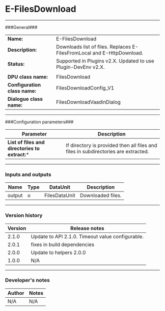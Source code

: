 # E-FilesDownload #
----------

###General###

|                              |                                                                             |
|------------------------------|-----------------------------------------------------------------------------|
|**Name:**                     |E-FilesDownload                                                              |
|**Description:**              |Downloads list of files. Replaces E-FilesFromLocal and E-HttpDownload.       |
|**Status:**                   |Supported in Plugins v2.X. Updated to use Plugin-DevEnv v2.X.                |
|                              |                                                                             |
|**DPU class name:**           |FilesDownload                                                                | 
|**Configuration class name:** |FilesDownloadConfig_V1                                                       |
|**Dialogue class name:**      |FilesDownloadVaadinDialog                                                    |

***

###Configuration parameters###

|Parameter                                       |Description                                                                        |
|------------------------------------------------|-----------------------------------------------------------------------------------|
**List of files and directories to extract:***   |If directory is provided then all files and files in subdirectories are extracted. |

***

### Inputs and outputs ###

|Name         |Type           |DataUnit      |Description             |
|-------------|---------------|--------------|------------------------|
|output  |o              |FilesDataUnit |Downloaded files.       |

***

### Version history ###

|Version          |Release notes               |
|-----------------|----------------------------|
|2.1.0            | Update to API 2.1.0. Timeout value configurable.        |
|2.0.1            | fixes in build dependencies |
|2.0.0            | Update to helpers 2.0.0    |
|1.0.0            | N/A                        |


***

### Developer's notes ###

|Author           |Notes                           |
|-----------------|--------------------------------|
|N/A              |N/A                             | 
